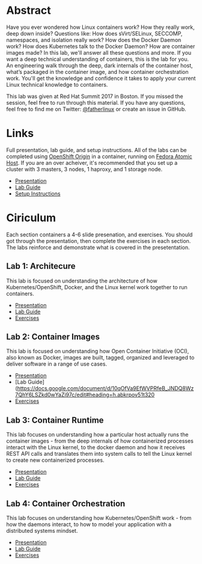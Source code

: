 # Abstract
Have you ever wondered how Linux containers work? How they really work, deep down inside? Questions like: How does sVirt/SELinux, SECCOMP, namespaces, and isolation really work? How does the Docker Daemon work? How does Kubernetes talk to the Docker Daemon? How are container images made? In this lab, we'll answer all these questions and more. If you want a deep technical understanding of containers, this is the lab for you. An engineering walk through the deep, dark internals of the container host, what’s packaged in the container image, and how container orchestration work. You'll get the knowledge and confidence it takes to apply your current Linux technical knowledge to containers.

This lab was given at Red Hat Summit 2017 in Boston. If you missed the session, feel free to run through this material. If you have any questions, feel free to find me on Twitter: [@fatherlinux](http://crunchtools.com/how-i-got-the-name-fatherlinux/) or create an issue in GitHub.

# Links
Full presentation, lab guide, and setup instructions. All of the labs can be completed using [OpenShift Origin](https://docs.openshift.org/latest/getting_started/administrators.html#running-in-a-docker-container) in a container, running on [Fedora Atomic Host](https://getfedora.org/atomic/download/). If you are an over acheiver, it's recommended that you set up a cluster with 3 masters, 3 nodes, 1 haproxy, and 1 storage node.

- [Presentation](http://bit.ly/2q0j3im)
- [Lab Guide](http://bit.ly/2prnkYi)
- [Setup Instructions](https://github.com/fatherlinux/container-internals-lab/tree/master/meta/lab-build)

# Ciriculum
Each section containers a 4-6 slide presenation, and exercises. You should got through the presentation, then complete the exercises in each section. The labs reinforce and demonstrate what is covered in the presetentation.

## Lab 1: Architecure
This lab is focused on understanding the architecture of how Kubernetes/OpenShift, Docker, and the Linux kernel work together to run containers.
- [Presentation](https://docs.google.com/presentation/d/1TSSq_1jGhoaY8gkHdpwnSL_bRjaNVIDOxSGSdKLarWA/edit#slide=id.g2065a112e4_1_36)
- [Lab Guide](https://docs.google.com/document/d/10qOfVa9EfWVPRfeB_JNDQ8Wz7QhY6LSZkd0wYaZi97c/edit#heading=h.5yclnh6h5b5z)
- [Exercises](https://docs.google.com/document/d/10qOfVa9EfWVPRfeB_JNDQ8Wz7QhY6LSZkd0wYaZi97c/edit#heading=h.5yclnh6h5b5z)

## Lab 2: Container Images
This lab is focused on understanding how Open Container Initiative (OCI), also known as Docker, images are built, tagged, organized and leveraged to deliver software in a range of use cases. 
- [Presentation](https://docs.google.com/presentation/d/1TSSq_1jGhoaY8gkHdpwnSL_bRjaNVIDOxSGSdKLarWA/edit#slide=id.g20639ff941_0_26)
- [Lab Guide](https://docs.google.com/document/d/10qOfVa9EfWVPRfeB_JNDQ8Wz7QhY6LSZkd0wYaZi97c/edit#heading=h.abkrpov51t320
- [Exercises](https://github.com/fatherlinux/container-internals-lab/tree/master/labs/lab-02)

## Lab 3: Container Runtime
This lab focuses on understanding how a particular host actually runs the container images - from the deep internals of how containerized processes interact with the Linux kernel, to the docker daemon and how it receives REST API calls and translates them into system calls to tell the Linux kernel to create new containerized processes.
- [Presentation](https://docs.google.com/presentation/d/1TSSq_1jGhoaY8gkHdpwnSL_bRjaNVIDOxSGSdKLarWA/edit#slide=id.g20639ff941_0_30)
- [Lab Guide](https://docs.google.com/document/d/10qOfVa9EfWVPRfeB_JNDQ8Wz7QhY6LSZkd0wYaZi97c/edit#heading=h.9pp3vsupi47n)
- [Exercises](https://github.com/fatherlinux/container-internals-lab/tree/master/labs/lab-03)

## Lab 4: Container Orchestration
This lab focuses on understanding how Kubernetes/OpenShift work - from how the daemons interact, to how to model your application with a distributed systems mindset.
- [Presentation](https://docs.google.com/presentation/d/1TSSq_1jGhoaY8gkHdpwnSL_bRjaNVIDOxSGSdKLarWA/edit#slide=id.g20639ff941_0_42)
- [Lab Guide](https://docs.google.com/document/d/10qOfVa9EfWVPRfeB_JNDQ8Wz7QhY6LSZkd0wYaZi97c/edit#heading=h.ulao5c3adja2)
- [Exercises](https://github.com/fatherlinux/container-internals-lab/tree/master/labs/lab-04)
